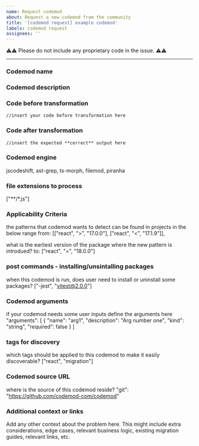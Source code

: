 ```yaml
---
name: Request codemod
about: Request a new codemod from the community
title: '[codemod request] example codemod'
labels: codemod request
assignees: ''
---
```


:warning::warning: Please do not include any proprietary code in the issue. :warning::warning:

---

### Codemod name


### Codemod description


### Code before transformation

```
//insert your code before transformation here
```

### Code after transformation

```
//insert the expected **correct** output here
```

### Codemod engine
jscodeshift, ast-grep, ts-morph, filemod, piranha

### file extensions to process
["**/*.js"]

### Applicability Criteria
the patterns that codemod wants to detect can be found in projects in the below range
from: [["react", ">", "17.0.0"], ["react", "<", "17.1.9"]],
      
what is the earliest version of the package where the new pattern is introdued?
to: ["react", "=", "18.0.0"]

### post commands - installing/unsintalling packages
when this codemod is run, does user need to install or uninstall some packages?
["-jest", "vitest@2.0.0"]
    

### Codemod arguments
if your codemod needs some user inputs define the arguments here
"arguments": [
      {
        "name": "arg1",
        "description": "Arg number one",
        "kind": "string",
        "required": false
      }
    ]

### tags for discovery
which tags should be applied to this codemod to make it easily discoverable?
["react", "migration"]

### Codemod source URL
where is the source of this codemod reside?
"git": "https://github.com/codemod-com/codemod"
    
### Additional context or links
Add any other context about the problem here. This might include extra considerations, edge cases, relevant business logic, existing migration guides, relevant links, etc.
